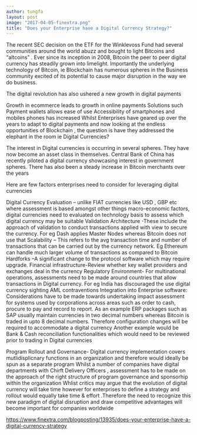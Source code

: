 ```yaml
---
author: tungfa
layout: post
image: "2017-04-05-finextra.png"
title: "Does your Enterprise have a Digital Currency Strategy?"
---
```

The recent SEC decision on the ETF for the Winklevoss Fund had several communities around the world abuzz and bought to light Bitcoins and “altcoins” .  Ever since its inception in 2008, Bitcoin the peer to peer digital currency has steadily grown into limelight. Importantly the underlying technology of Bitcoin, ie Blockchain has numerous spheres in the Business community excited of its potential to cause major disruption in the way we do business.

The digital revolution has also ushered a new growth in digital payments

Growth in ecommerce leads to growth in online payments
Solutions such Payment wallets allows ease of use
Accessibility of smartphones and mobiles phones has increased
Whilst Enterprises have geared up over the years to adapt to digital payments and now looking at the endless opportunities of Blockchain , the question is have they addressed the elephant in the room ie Digital Currencies?

The interest in Digital currencies is occurring in several spheres.  They have now become an asset class in themselves.  Central Bank of China has recently piloted a digital currency showcasing interest in government spheres. There has also been a steady increase in Bitcoin merchants over the years

Here are few factors enterprises need to consider for leveraging digital currencies

Digital Currency Evaluation – unlike FIAT currencies like USD , GBP etc where assessment  is based amongst other things macro-economic factors, digital currencies need to evaluated on technology basis to assess which digital currency may be suitable
Validation Architecture -These include the approach of validation to conduct transactions applied with view to secure the currency. For eg Dash applies Master Nodes whereas Bitcoin does not use that
Scalability – This refers to the avg transaction time and number of transactions that can be carried out by the currency network. Eg Ethereum can handle much larger volume of transactions as compared to Bitcoin
Hardforks –A significant change to the protocol software which may require upgrade.
Financial infrastructure-Review whether key wallet providers and exchanges deal in the currency
Regulatory Environment- For multinational operations, assessments need to be made around countries that allow transactions in Digital currency. For eg India has discouraged the use digital currency sighting AML contraventions
Integration into Enterprise software: Considerations have to be made towards undertaking impact assessment for systems used by corporations across areas such as order to cash, procure to pay and record to report.  As an example ERP packages such as SAP usually maintain currencies in two decimal numbers whereas Bitcoin is traded in upto 8 decimal numbers. Therefore configuration changes will be required  to accommodate a digital currency
Another example would be Bank &amp; Cash reconciliation functionalities which would need to be reviewed prior to trading in Digital currencies

Program Rollout and Governance-  Digital currency  implementation covers mutlidisplicnary functions in an organization and therefore would ideally be spun as a separate program Whilst a number of companies have digital departments with Chirft Delivery Officers  , assessment has to be made on the approach of the right structure of program governance and sponsorhip within the organization
Whlist critics may argue that the evolution of digital currency will take time however for  enterprises to define a strategy and rollout would equally take time &amp; effort .Therefore the need to recognize this new paradigm of digital disruption and draw competitive advantages will become important for companies worldwide

<https://www.finextra.com/blogposting/13935/does-your-enterprise-have-a-digital-currency-strategy>
